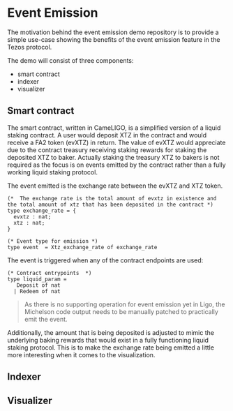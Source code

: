 # Event Emission

The motivation behind the event emission demo repository is to provide a simple use-case showing the benefits of the event emission feature in the Tezos protocol.

The demo will consist of three components:
- smart contract
- indexer
- visualizer

## Smart contract

The smart contract, written in CameLIGO, is a simplified version of a liquid staking contract.  A user would deposit XTZ in the contract and would receive a FA2 token (evXTZ) in return.  The value of evXTZ would appreciate due to the contract treasury receiving staking rewards for staking the deposited XTZ to baker.  Actually staking the treasury XTZ to bakers is not required as the focus is on events emitted by the contract rather than a fully working liquid staking protocol.

The event emitted is the exchange rate between the evXTZ and XTZ token.
```ligolang
(*  The exchange rate is the total amount of evxtz in existence and the total amount of xtz that has been deposited in the contract *)
type exchange_rate = {
  evxtz : nat;
  xtz : nat;
}

(* Event type for emission *)
type event  = Xtz_exchange_rate of exchange_rate
```

The event is triggered when any of the contract endpoints are used:

```ligolang
(* Contract entrypoints  *)
type liquid_param =
   Deposit of nat
  | Redeem of nat
```

> As there is no supporting operation for event emission yet in Ligo, the Michelson code output needs to be manually patched to practically emit the event.

Additionally, the amount that is being deposited is adjusted to mimic the underlying baking rewards that would exist in a fully functioning liquid staking protocol.  This is to make the exchange rate being emitted a little more interesting when it comes to the visualization.


## Indexer


## Visualizer

